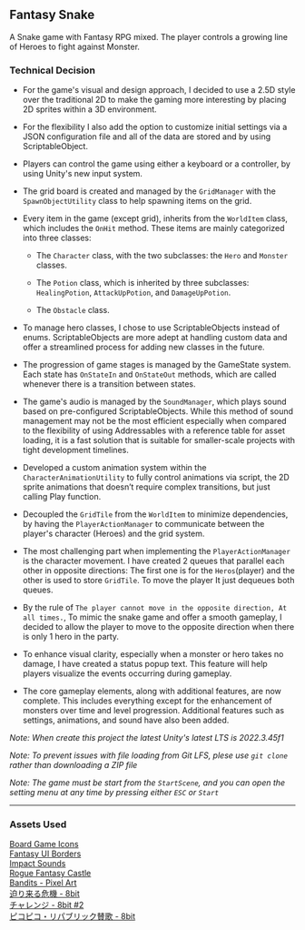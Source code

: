 ## Fantasy Snake

A Snake game with Fantasy RPG mixed. The player controls a growing line of Heroes to fight against Monster.

### Technical Decision
- For the game's visual and design approach, I decided to use a 2.5D style over the traditional 2D to make the gaming more interesting by placing 2D sprites within a 3D environment.

- For the flexibility I also add the option to customize initial settings via a JSON configuration file and all of the data are stored and by using ScriptableObject.

- Players can control the game using either a keyboard or a controller, by using Unity's new input system.

- The grid board is created and managed by the `GridManager` with the `SpawnObjectUtility` class to help spawning items on the grid.

- Every item in the game (except grid), inherits from the `WorldItem` class, which includes the `OnHit` method. These items are mainly categorized into three classes:

    - The `Character` class, with the two subclasses: the `Hero` and `Monster` classes.

    - The `Potion` class, which is inherited  by three subclasses: `HealingPotion`, `AttackUpPotion`, and `DamageUpPotion`.

    - The `Obstacle` class.

- To manage hero classes, I chose to use ScriptableObjects instead of enums. ScriptableObjects are more adept at handling custom data and offer a streamlined process for adding new classes in the future.

- The progression of game stages is managed by the GameState system. Each state has `OnStateIn` and `OnStateOut` methods, which are called whenever there is a transition between states.

- The game's audio is managed by the `SoundManager`, which plays sound based on pre-configured ScriptableObjects. While this method of sound management may not be the most efficient especially when compared to the flexibility of using Addressables with a reference table for asset loading, it is a fast solution that is suitable for smaller-scale projects with tight development timelines.

- Developed a custom animation system within the `CharacterAnimationUtility` to fully control animations via script, the 2D sprite animations that doesn’t require complex transitions, but just calling Play function.

- Decoupled the `GridTile` from the `WorldItem` to minimize dependencies, by having the `PlayerActionManager` to communicate between the player's character (Heroes) and the grid system.

- The most challenging part when implementing the `PlayerActionManager` is the character movement. I have created 2 queues that parallel each other in opposite directions: The first one is for the `Heros`(player) and the other is used to store `GridTile`. To move the player It just dequeues both queues.

- By the rule of `The player cannot move in the opposite direction, At all times.`, To mimic the snake game and offer a smooth gameplay, I decided to allow the player to move to the opposite direction when there is only 1 hero in the party.

- To enhance visual clarity, especially when a monster or hero takes no damage, I have created a status popup text. This feature will help players visualize the events occurring during gameplay.

- The core gameplay elements, along with additional features, are now complete. This includes everything except for the enhancement of monsters over time and level progression. Additional features such as settings, animations, and sound have also been added.

*Note: When create this project the latest Unity's latest LTS is 2022.3.45f1*

*Note: To prevent issues with file loading from Git LFS, plese use `git clone` rather than downloading a ZIP file*

*Note: The game must be start from the `StartScene`, and you can open the setting menu at any time by pressing either `ESC` or `Start`*

---


### Assets Used
[Board Game Icons](https://kenney.nl/assets/board-game-icons)    
[Fantasy UI Borders](https://kenney.nl/assets/fantasy-ui-borders)    
[Impact Sounds](https://kenney.nl/assets/impact-sounds)    
[Rogue Fantasy Castle](https://assetstore.unity.com/packages/2d/environments/rogue-fantasy-castle-164725)    
[Bandits - Pixel Art](https://assetstore.unity.com/packages/2d/characters/bandits-pixel-art-104130)    
[迫り来る危機 - 8bit](https://www.youtube.com/watch?v=NTeyaHTXjvM)    
[チャレンジ - 8bit #2](https://www.youtube.com/watch?v=76Ulg79AIXw)    
[ピコピコ・リパブリック賛歌 - 8bit](https://www.youtube.com/watch?v=lCSEr1R7Kac)    
